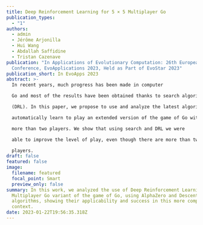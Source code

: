 ```yaml
---
title: Deep Reinforcement Learning for 5 × 5 Multiplayer Go
publication_types:
  - "1"
authors:
  - admin
  - Jérôme Arjonilla
  - Hui Wang
  - Abdallah Saffidine
  - Tristan Cazenave
publication: "In Applications of Evolutionary Computation: 26th European
  Conference, EvoApplications 2023, Held as Part of EvoStar 2023"
publication_short: In EvoApps 2023
abstract: >-
  In recent years, much progress has been made in computer

  Go and most of the results have been obtained thanks to search algorithms (Monte Carlo Tree Search) and Deep Reinforcement Learning

  (DRL). In this paper, we propose to use and analyze the latest algorithms that use search and DRL (AlphaZero and Descent algorithms) to

  automatically learn to play an extended version of the game of Go with

  more than two players. We show that using search and DRL we were

  able to improve the level of play, even though there are more than two

  players.
draft: false
featured: false
image:
  filename: featured
  focal_point: Smart
  preview_only: false
summary: In this work, we analyzed the use of Deep Reinforcement Learning in the
  Multiplayer Go variant of the game of Go, using AlphaZero and Descent
  algorithms, showing their applicability and success in this more complex
  context.
date: 2023-01-22T19:56:35.318Z
---
```

